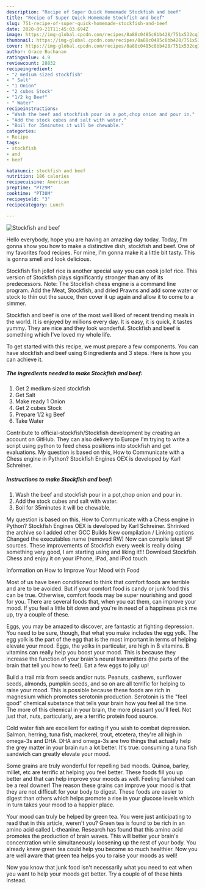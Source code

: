 ```yaml
---
description: "Recipe of Super Quick Homemade Stockfish and beef"
title: "Recipe of Super Quick Homemade Stockfish and beef"
slug: 751-recipe-of-super-quick-homemade-stockfish-and-beef
date: 2020-09-21T11:45:03.694Z
image: https://img-global.cpcdn.com/recipes/8a88c0485c8bb428/751x532cq70/stockfish-and-beef-recipe-main-photo.jpg
thumbnail: https://img-global.cpcdn.com/recipes/8a88c0485c8bb428/751x532cq70/stockfish-and-beef-recipe-main-photo.jpg
cover: https://img-global.cpcdn.com/recipes/8a88c0485c8bb428/751x532cq70/stockfish-and-beef-recipe-main-photo.jpg
author: Grace Buchanan
ratingvalue: 4.9
reviewcount: 28832
recipeingredient:
- "2 medium sized stockfish"
- " Salt"
- "1 Onion"
- "2 cubes Stock"
- "1/2 kg Beef"
- " Water"
recipeinstructions:
- "Wash the beef and stockfish pour in a pot,chop onion and pour in."
- "Add the stock cubes and salt with water."
- "Boil for 35minutes it will be chewable."
categories:
- Recipe
tags:
- stockfish
- and
- beef

katakunci: stockfish and beef 
nutrition: 186 calories
recipecuisine: American
preptime: "PT29M"
cooktime: "PT38M"
recipeyield: "3"
recipecategory: Lunch

---
```



![Stockfish and beef](https://img-global.cpcdn.com/recipes/8a88c0485c8bb428/751x532cq70/stockfish-and-beef-recipe-main-photo.jpg)

Hello everybody, hope you are having an amazing day today. Today, I'm gonna show you how to make a distinctive dish, stockfish and beef. One of my favorites food recipes. For mine, I'm gonna make it a little bit tasty. This is gonna smell and look delicious.

Stockfish fish jollof rice is another special way you can cook jollof rice. This version of Stockfish plays significantly stronger than any of its predecessors. Note: The Stockfish chess engine is a command line program. Add the Meat, Stockfish, and dried Prawns and add some water or stock to thin out the sauce, then cover it up again and allow it to come to a simmer.

Stockfish and beef is one of the most well liked of recent trending meals in the world. It is enjoyed by millions every day. It is easy, it is quick, it tastes yummy. They are nice and they look wonderful. Stockfish and beef is something which I've loved my whole life.


To get started with this recipe, we must prepare a few components. You can have stockfish and beef using 6 ingredients and 3 steps. Here is how you can achieve it.

<!--inarticleads1-->

##### The ingredients needed to make Stockfish and beef:

1. Get 2 medium sized stockfish
1. Get  Salt
1. Make ready 1 Onion
1. Get 2 cubes Stock
1. Prepare 1/2 kg Beef
1. Take  Water


Contribute to official-stockfish/Stockfish development by creating an account on GitHub. They can also delivery to Europe I&#39;m trying to write a script using python to feed chess positions into stockfish and get evaluations. My question is based on this, How to Communicate with a Chess engine in Python? Stockfish Engines OEX is developed by Karl Schreiner. 

<!--inarticleads2-->

##### Instructions to make Stockfish and beef:

1. Wash the beef and stockfish pour in a pot,chop onion and pour in.
1. Add the stock cubes and salt with water.
1. Boil for 35minutes it will be chewable.


My question is based on this, How to Communicate with a Chess engine in Python? Stockfish Engines OEX is developed by Karl Schreiner. Shrinked the archive so I added other GCC Builds New compilation / Linking options Changed the executables name (removed RW) Now can compile latest SF sources. These improvements of Stockfish every week is really doing something very good, I am starting using and liking it!!! Download Stockfish Chess and enjoy it on your iPhone, iPad, and iPod touch. 

Information on How to Improve Your Mood with Food


Most of us have been conditioned to think that comfort foods are terrible and are to be avoided. But if your comfort food is candy or junk food this can be true. Otherwise, comfort foods may be super nourishing and good for you. There are several foods that, when you eat them, can improve your mood. If you feel a little bit down and you're in need of a happiness pick me up, try a couple of these.

Eggs, you may be amazed to discover, are fantastic at fighting depression. You need to be sure, though, that what you make includes the egg yolk. The egg yolk is the part of the egg that is the most important in terms of helping elevate your mood. Eggs, the yolks in particular, are high in B vitamins. B vitamins can really help you boost your mood. This is because they increase the function of your brain's neural transmitters (the parts of the brain that tell you how to feel). Eat a few eggs to jolly up!

Build a trail mix from seeds and/or nuts. Peanuts, cashews, sunflower seeds, almonds, pumpkin seeds, and so on are all terrific for helping to raise your mood. This is possible because these foods are rich in magnesium which promotes serotonin production. Serotonin is the "feel good" chemical substance that tells your brain how you feel all the time. The more of this chemical in your brain, the more pleasant you'll feel. Not just that, nuts, particularly, are a terrific protein food source.

Cold water fish are excellent for eating if you wish to combat depression. Salmon, herring, tuna fish, mackerel, trout, etcetera, they're all high in omega-3s and DHA. DHA and omega-3s are two things that actually help the grey matter in your brain run a lot better. It's true: consuming a tuna fish sandwich can greatly elevate your mood. 

Some grains are truly wonderful for repelling bad moods. Quinoa, barley, millet, etc are terrific at helping you feel better. These foods fill you up better and that can help improve your moods as well. Feeling famished can be a real downer! The reason these grains can improve your mood is that they are not difficult for your body to digest. These foods are easier to digest than others which helps promote a rise in your glucose levels which in turn takes your mood to a happier place.

Your mood can truly be helped by green tea. You were just anticipating to read that in this article, weren't you? Green tea is found to be rich in an amino acid called L-theanine. Research has found that this amino acid promotes the production of brain waves. This will better your brain's concentration while simultaneously loosening up the rest of your body. You already knew green tea could help you become so much healthier. Now you are well aware that green tea helps you to raise your moods as well!

Now you know that junk food isn't necessarily what you need to eat when you want to help your moods get better. Try  a  couple of  of  these  hints  instead.

